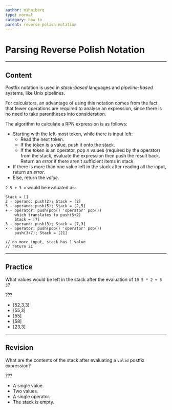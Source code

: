 ```yaml
---
author: mihaiberq
type: normal
category: how to
parent: reverse-polish-notation
---
```


# Parsing Reverse Polish Notation


---

## Content

Postfix notation is used in *stack-based* languages and *pipeline-based* systems, like Unix pipelines.

For calculators, an advantage of using this notation comes from the fact that fewer operations are required to analyse an expression, since there is no need to take parentheses into consideration.

The algorithm to calculate a RPN expression is as follows:

- Starting with the left-most token, while there is input left:
  - Read the next token.
  - If the token is a value, push it onto the stack.
  - If the token is an operator, pop *n* values (required by the operator) from the stack, evaluate the expression then push the result back. Return an *error* if there aren't sufficient items in stack
- If there is more than one value left in the stack after reading all the input, return an *error*.
- Else, return the *value*.

`2 5 + 3 ×` would be evaluated as:

```plain-text
Stack = []
2 - operand: push(2); Stack = [2]
5 - operand: push(5); Stack = [2,5]
+ - operator: push(pop() 'operator' pop())
    which translates to push(5+2)
    Stack = [7]
3 - operand: push(3); Stack = [7,3]
× - operator: push(pop() 'operator' pop())
    push(3×7); Stack = [21]

// no more input, stack has 1 value
// return 21
```


---

## Practice

What values would be left in the stack after the evaluation of `10 5 * 2 + 3 3`?

???

- [52,3,3]
- [55,3]
- [55]
- [58]
- [23,3]


---

## Revision

What are the contents of the stack after evaluating a `valid` postfix expression?

???

- A single value.
- Two values.
- A single operator.
- The stack is empty.
 
